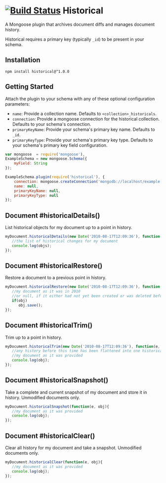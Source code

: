[![Build Status](https://secure.travis-ci.org/stennettm/historical.png)](http://travis-ci.org/stennettm/historical)
Historical
==========

A Mongoose plugin that archives document diffs and manages document history.

Historical requires a primary key (typically `_id`) to be present in your schema.

Installation
------------

`npm install historical@^1.0.0`

Getting Started
---------------

Attach the plugin to your schema with any of these optional configuration parameters:

- `name`: Provide a collection name. Defaults to `<collection>_historicals`.
- `connection`: Provide a mongoose connection for the historical collection. Defaults to your schema's connection.
- `primaryKeyName`: Provide your schema's primary key name. Defaults to `_id`.
- `primaryKeyType`: Provide your schema's primary key type. Defaults to your schema's primary key field configuration.

```javascript
var mongoose  = require('mongoose'),
ExampleSchema = new mongoose.Schema({
    myField: String
});

ExampleSchema.plugin(require('historical'), {
    connection: mongoose.createConnection('mongodb://localhost/example'),
    name: null,
    primaryKeyName: null,
    primaryKeyType: null
});
```

Document #historicalDetails()
---------------------------------------------------------

List historical objects for my document up to a point in history.

```javascript
myDocument.historicalDetails(new Date('2010-08-17T12:09:36'), function(e, objs){
   //the list of historical changes for my document
   console.log(objs);
});
```

Document #historicalRestore()
---------------------------------------------------------

Restore a document to a previous point in history.

```javascript
myDocument.historicalRestore(new Date('2010-08-17T12:09:36'), function(e, obj){
   //my document as it was in 2010
   //or null, if it either had not yet been created or was deleted before this time
   if(obj)
      obj.save();
});
```

Document #historicalTrim()
------------------------------------------------------

Trim up to a point in history.

```javascript
myDocument.historicalTrim(new Date('2010-08-17T12:09:36'), function(e, obj){
   //any history before this time has been flattened into one historical document
   //my document as it was provided
   console.log(obj);
});
```

Document #historicalSnapshot()
-----------------------------------------------

Take a complete and current snapshot of my document and store it in history. Unmodified documents only.

```javascript
myDocument.historicalSnapshot(function(e, obj){
   //my document as it was provided
   console.log(obj);
});
```

Document #historicalClear()
--------------------------------------------

Clear all history for my document and take a snapshot. Unmodified documents only.

```javascript
myDocument.historicalClear(function(e, obj){
   //my document as it was provided
   console.log(obj);
});
```
